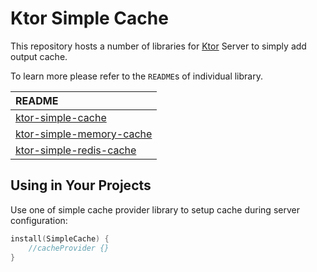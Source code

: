 # Ktor Simple Cache

This repository hosts a number of libraries for [Ktor](https://ktor.io/) Server to simply add output cache.

To learn more please refer to the `README`s of individual library.

| README                                                         |
|:---------------------------------------------------------------|
| [ktor-simple-cache](ktor-simple-cache/README.md)               |
| [ktor-simple-memory-cache](ktor-simple-memory-cache/README.md) |
| [ktor-simple-redis-cache](ktor-simple-redis-cache/README.md)   |

## Using in Your Projects

Use one of simple cache provider library to setup cache during server configuration:

```kotlin
install(SimpleCache) {
    //cacheProvider {}
}
```